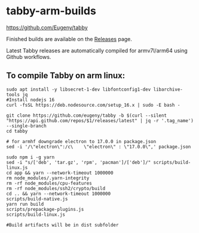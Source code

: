 # tabby-arm-builds
https://github.com/Eugeny/tabby

Finished builds are available on the [Releases](https://github.com/Jai-JAP/tabby-arm-builds/releases) page.

Latest Tabby releases are automatically compiled for armv7l/arm64 using Github workflows.

## To compile Tabby on arm linux:
```
sudo apt install -y libsecret-1-dev libfontconfig1-dev libarchive-tools jq
#Install nodejs 16
curl -fsSL https://deb.nodesource.com/setup_16.x | sudo -E bash -

git clone https://github.com/eugeny/tabby -b $(curl --silent "https://api.github.com/repos/$1/releases/latest" | jq -r '.tag_name') --single-branch
cd tabby

# for armhf downgrade electron to 17.0.0 in package.json
sed -i '/\"electron\":/c\    \"electron\" : \"17.0.0\",' package.json

sudo npm i -g yarn
sed -i "s/['deb', 'tar.gz', 'rpm', 'pacman']/['deb']/" scripts/build-linux.js
cd app && yarn --network-timeout 1000000
rm node_modules/.yarn-integrity
rm -rf node_modules/cpu-features
rm -rf node_modules/ssh2/crypto/build  
cd .. && yarn --network-timeout 1000000
scripts/build-native.js
yarn run build
scripts/prepackage-plugins.js
scripts/build-linux.js

#Build artifacts will be in dist subfolder
```
